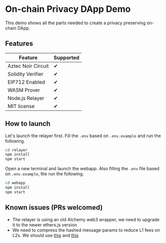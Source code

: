 # On-chain Privacy DApp Demo

This demo shows all the parts needed to create a privacy preserving on-chain DApp.

## Features

| Feature | Supported |
|----------|------------ |
| Aztec Noir Circuit | ✔ |
| Solidity Verifier | ✔ |
| EIP712 Enabled | ✔ |
| WASM Prover | ✔ |
| Node.js Relayer | ✔ |
| MIT license | ✔ |

## How to launch

Let's launch the relayer first. Fill the `.env` based on `.env.example` and run the following.

```bash
cd relayer
npm install
npm start
```

Open a new terminal and launch the webapp. Also filling the `.env` file based on `.env.example`, the run the following.

```bash
cd webapp
npm install
npm start
```

## Known issues (PRs welcomed)

* The relayer is using an old Alchemy web3 wrapper, we need to upgrade it to the newer ethers.js version
* We need to compress the hashed message params to reduce L1 fees on L2s. We should use [this](https://github.com/Bank-of-JubJub/base/blob/2a0247a441463a6619cc8d5f13d81717d166b770/hardhat/contracts/UsingAccountControllers.sol#L158) and [this](https://github.com/Bank-of-JubJub/base/blob/master/circuits/change_eth_signer/src/main.nr)